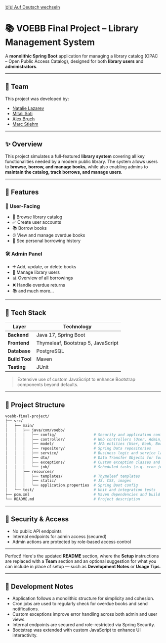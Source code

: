 [🇩🇪 Auf Deutsch wechseln](README_de.md)

# 📚 VOEBB Final Project – Library Management System

A **monolithic Spring Boot** application for managing a library catalog (OPAC – Open Public Access Catalog), designed for both **library users** and **administrators**.

---

## 👥 Team

This project was developed by:

* [Natalie Lazarev](https://github.com/nat-laz)
* [Mitali Soti](https://github.com/mitalisoti)
* [Alex Bruch](https://github.com/bruch-alex)
* [Marc Stiehm](https://github.com/Rikupp17)

---

## ✨ Overview

This project simulates a full-featured **library system** covering all key functionalities needed by a modern public library. The system allows users to **browse, borrow, and manage books**, while also enabling admins to **maintain the catalog, track borrows, and manage users**.

---

## 🎯 Features

### 👤 User-Facing

* 📖 Browse library catalog
* ✅ Create user accounts
* 📚 Borrow books
* ⏰ View and manage overdue books
* 🧾 See personal borrowing history

### 🛠 Admin Panel

* ➕ Add, update, or delete books
* 👥 Manage library users
* 📊 Overview of all borrowings
* ❌ Handle overdue returns
* 📚 and much more...

---

## 🧱 Tech Stack

| Layer          | Technology                         |
| -------------- | ---------------------------------- |
| **Backend**    | Java 17, Spring Boot               |
| **Frontend**   | Thymeleaf, Bootstrap 5, JavaScript |
| **Database**   | PostgreSQL                         |
| **Build Tool** | Maven                              |
| **Testing**    | JUnit                              |

> Extensive use of custom JavaScript to enhance Bootstrap components beyond defaults.

---

## 📁 Project Structure

```bash
voebb-final-project/
├── src/
│   ├── main/
│   │   ├── java/com/voebb/
│   │   │   ├── config/                 # Security and application configuration
│   │   │   ├── controller/             # Web controllers (User, Admin, Auth)
│   │   │   ├── model/                  # JPA entities (User, Book, Borrow, etc.)
│   │   │   ├── repository/             # Spring Data repositories
│   │   │   ├── service/                # Business logic and service layer
│   │   │   ├── dto/                    # Data Transfer Objects for forms and views
│   │   │   ├── exceptions/             # Custom exception classes and handlers
│   │   │   └── job/                    # Scheduled tasks (e.g. cron jobs for overdue handling)
│   │   ├── resources/
│   │   │   ├── templates/              # Thymeleaf templates
│   │   │   ├── static/                 # JS, CSS, images
│   │   │   └── application.properties  # Spring Boot config
│   └── test/                           # Unit and integration tests
├── pom.xml                             # Maven dependencies and build config
└── README.md                           # Project description
```

---

## 🔐 Security & Access

* No public API endpoints
* Internal endpoints for admin access (secured)
* Admin actions are protected by role-based access control

---

Perfect! Here's the updated **README** section, where the **Setup** instructions are replaced with a **Team** section and an optional suggestion for what you can include in place of setup — such as **Development Notes** or **Usage Tips**.

---

## 🧭 Development Notes

* Application follows a monolithic structure for simplicity and cohesion.
* Cron jobs are used to regularly check for overdue books and send notifications.
* Custom exceptions improve error handling across both admin and user views.
* Internal endpoints are secured and role-restricted via Spring Security.
* Bootstrap was extended with custom JavaScript to enhance UI interactivity.
